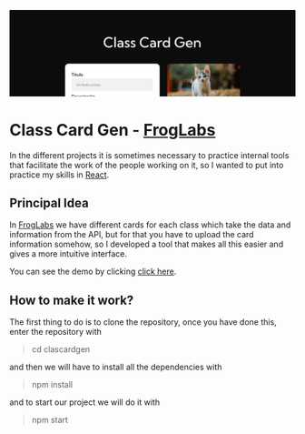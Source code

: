 ![BANNER](./src/images/banner.png)
# Class Card Gen - [FrogLabs](https://github.com/froglabscl/)
In the different projects it is sometimes necessary to practice internal tools that facilitate the work of the people working on it, so I wanted to put into practice my skills in [React](https://reactjs.org).
## Principal Idea
In [FrogLabs](https://github.com/froglabscl/) we have different cards for each class which take the data and information from the API, but for that you have to upload the card information somehow, so I developed a tool that makes all this easier and gives a more intuitive interface.

You can see the demo by clicking [click here](https://classcardgen.vercel.app/).
## How to make it work?
The first thing to do is to clone the repository, once you have done this, enter the repository with

> cd clascardgen

and then we will have to install all the dependencies with

> npm install

and to start our project we will do it with

> npm start
